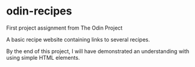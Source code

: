 # odin-recipes
First project assignment from The Odin Project

A basic recipe website containing links to several recipes.

By the end of this project, I will have demonstrated an understanding with using simple HTML elements.